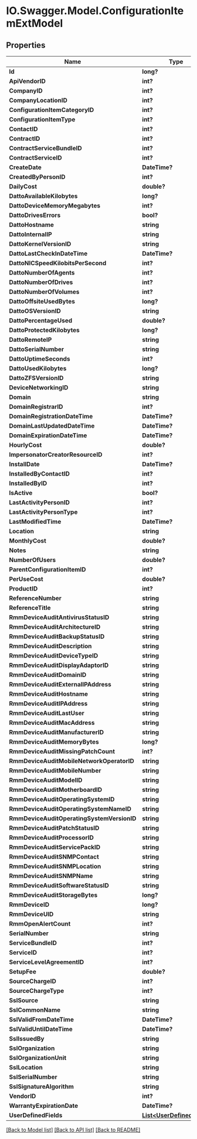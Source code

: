# IO.Swagger.Model.ConfigurationItemExtModel
## Properties

Name | Type | Description | Notes
------------ | ------------- | ------------- | -------------
**Id** | **long?** |  | [optional] 
**ApiVendorID** | **int?** |  | [optional] 
**CompanyID** | **int?** |  | [optional] 
**CompanyLocationID** | **int?** |  | [optional] 
**ConfigurationItemCategoryID** | **int?** |  | [optional] 
**ConfigurationItemType** | **int?** |  | [optional] 
**ContactID** | **int?** |  | [optional] 
**ContractID** | **int?** |  | [optional] 
**ContractServiceBundleID** | **int?** |  | [optional] 
**ContractServiceID** | **int?** |  | [optional] 
**CreateDate** | **DateTime?** |  | [optional] 
**CreatedByPersonID** | **int?** |  | [optional] 
**DailyCost** | **double?** |  | [optional] 
**DattoAvailableKilobytes** | **long?** |  | [optional] 
**DattoDeviceMemoryMegabytes** | **int?** |  | [optional] 
**DattoDrivesErrors** | **bool?** |  | [optional] 
**DattoHostname** | **string** |  | [optional] 
**DattoInternalIP** | **string** |  | [optional] 
**DattoKernelVersionID** | **string** |  | [optional] 
**DattoLastCheckInDateTime** | **DateTime?** |  | [optional] 
**DattoNICSpeedKilobitsPerSecond** | **int?** |  | [optional] 
**DattoNumberOfAgents** | **int?** |  | [optional] 
**DattoNumberOfDrives** | **int?** |  | [optional] 
**DattoNumberOfVolumes** | **int?** |  | [optional] 
**DattoOffsiteUsedBytes** | **long?** |  | [optional] 
**DattoOSVersionID** | **string** |  | [optional] 
**DattoPercentageUsed** | **double?** |  | [optional] 
**DattoProtectedKilobytes** | **long?** |  | [optional] 
**DattoRemoteIP** | **string** |  | [optional] 
**DattoSerialNumber** | **string** |  | [optional] 
**DattoUptimeSeconds** | **int?** |  | [optional] 
**DattoUsedKilobytes** | **long?** |  | [optional] 
**DattoZFSVersionID** | **string** |  | [optional] 
**DeviceNetworkingID** | **string** |  | [optional] 
**Domain** | **string** |  | [optional] 
**DomainRegistrarID** | **int?** |  | [optional] 
**DomainRegistrationDateTime** | **DateTime?** |  | [optional] 
**DomainLastUpdatedDateTime** | **DateTime?** |  | [optional] 
**DomainExpirationDateTime** | **DateTime?** |  | [optional] 
**HourlyCost** | **double?** |  | [optional] 
**ImpersonatorCreatorResourceID** | **int?** |  | [optional] 
**InstallDate** | **DateTime?** |  | [optional] 
**InstalledByContactID** | **int?** |  | [optional] 
**InstalledByID** | **int?** |  | [optional] 
**IsActive** | **bool?** |  | [optional] 
**LastActivityPersonID** | **int?** |  | [optional] 
**LastActivityPersonType** | **int?** |  | [optional] 
**LastModifiedTime** | **DateTime?** |  | [optional] 
**Location** | **string** |  | [optional] 
**MonthlyCost** | **double?** |  | [optional] 
**Notes** | **string** |  | [optional] 
**NumberOfUsers** | **double?** |  | [optional] 
**ParentConfigurationItemID** | **int?** |  | [optional] 
**PerUseCost** | **double?** |  | [optional] 
**ProductID** | **int?** |  | [optional] 
**ReferenceNumber** | **string** |  | [optional] 
**ReferenceTitle** | **string** |  | [optional] 
**RmmDeviceAuditAntivirusStatusID** | **string** |  | [optional] 
**RmmDeviceAuditArchitectureID** | **string** |  | [optional] 
**RmmDeviceAuditBackupStatusID** | **string** |  | [optional] 
**RmmDeviceAuditDescription** | **string** |  | [optional] 
**RmmDeviceAuditDeviceTypeID** | **string** |  | [optional] 
**RmmDeviceAuditDisplayAdaptorID** | **string** |  | [optional] 
**RmmDeviceAuditDomainID** | **string** |  | [optional] 
**RmmDeviceAuditExternalIPAddress** | **string** |  | [optional] 
**RmmDeviceAuditHostname** | **string** |  | [optional] 
**RmmDeviceAuditIPAddress** | **string** |  | [optional] 
**RmmDeviceAuditLastUser** | **string** |  | [optional] 
**RmmDeviceAuditMacAddress** | **string** |  | [optional] 
**RmmDeviceAuditManufacturerID** | **string** |  | [optional] 
**RmmDeviceAuditMemoryBytes** | **long?** |  | [optional] 
**RmmDeviceAuditMissingPatchCount** | **int?** |  | [optional] 
**RmmDeviceAuditMobileNetworkOperatorID** | **string** |  | [optional] 
**RmmDeviceAuditMobileNumber** | **string** |  | [optional] 
**RmmDeviceAuditModelID** | **string** |  | [optional] 
**RmmDeviceAuditMotherboardID** | **string** |  | [optional] 
**RmmDeviceAuditOperatingSystemID** | **string** |  | [optional] 
**RmmDeviceAuditOperatingSystemNameID** | **string** |  | [optional] 
**RmmDeviceAuditOperatingSystemVersionID** | **string** |  | [optional] 
**RmmDeviceAuditPatchStatusID** | **string** |  | [optional] 
**RmmDeviceAuditProcessorID** | **string** |  | [optional] 
**RmmDeviceAuditServicePackID** | **string** |  | [optional] 
**RmmDeviceAuditSNMPContact** | **string** |  | [optional] 
**RmmDeviceAuditSNMPLocation** | **string** |  | [optional] 
**RmmDeviceAuditSNMPName** | **string** |  | [optional] 
**RmmDeviceAuditSoftwareStatusID** | **string** |  | [optional] 
**RmmDeviceAuditStorageBytes** | **long?** |  | [optional] 
**RmmDeviceID** | **long?** |  | [optional] 
**RmmDeviceUID** | **string** |  | [optional] 
**RmmOpenAlertCount** | **int?** |  | [optional] 
**SerialNumber** | **string** |  | [optional] 
**ServiceBundleID** | **int?** |  | [optional] 
**ServiceID** | **int?** |  | [optional] 
**ServiceLevelAgreementID** | **int?** |  | [optional] 
**SetupFee** | **double?** |  | [optional] 
**SourceChargeID** | **int?** |  | [optional] 
**SourceChargeType** | **int?** |  | [optional] 
**SslSource** | **string** |  | [optional] 
**SslCommonName** | **string** |  | [optional] 
**SslValidFromDateTime** | **DateTime?** |  | [optional] 
**SslValidUntilDateTime** | **DateTime?** |  | [optional] 
**SslIssuedBy** | **string** |  | [optional] 
**SslOrganization** | **string** |  | [optional] 
**SslOrganizationUnit** | **string** |  | [optional] 
**SslLocation** | **string** |  | [optional] 
**SslSerialNumber** | **string** |  | [optional] 
**SslSignatureAlgorithm** | **string** |  | [optional] 
**VendorID** | **int?** |  | [optional] 
**WarrantyExpirationDate** | **DateTime?** |  | [optional] 
**UserDefinedFields** | [**List&lt;UserDefinedField&gt;**](UserDefinedField.md) |  | [optional] 

[[Back to Model list]](../README.md#documentation-for-models) [[Back to API list]](../README.md#documentation-for-api-endpoints) [[Back to README]](../README.md)

